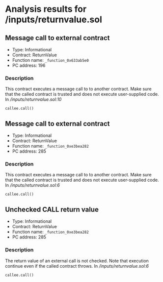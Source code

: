 # Analysis results for <TESTDATA>/inputs/returnvalue.sol

## Message call to external contract

- Type: Informational
- Contract: ReturnValue
- Function name: `_function_0x633ab5e0`
- PC address: 196

### Description

This contract executes a message call to to another contract. Make sure that the called contract is trusted and does not execute user-supplied code.
In *<TESTDATA>/inputs/returnvalue.sol:10*

```
callee.call()
```

## Message call to external contract

- Type: Informational
- Contract: ReturnValue
- Function name: `_function_0xe3bea282`
- PC address: 285

### Description

This contract executes a message call to to another contract. Make sure that the called contract is trusted and does not execute user-supplied code.
In *<TESTDATA>/inputs/returnvalue.sol:6*

```
callee.call()
```

## Unchecked CALL return value

- Type: Informational
- Contract: ReturnValue
- Function name: `_function_0xe3bea282`
- PC address: 285

### Description

The return value of an external call is not checked. Note that execution continue even if the called contract throws.
In *<TESTDATA>/inputs/returnvalue.sol:6*

```
callee.call()
```